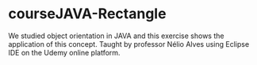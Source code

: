 # courseJAVA-Rectangle
We studied object orientation in JAVA and this exercise shows the application of this concept. Taught by professor Nélio Alves using Eclipse IDE on the Udemy online platform.
